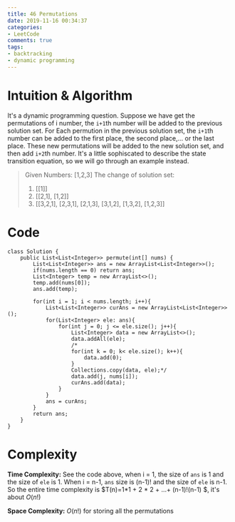 ```yaml
---
title: 46 Permutations
date: 2019-11-16 00:34:37
categories:
- LeetCode
comments: true
tags:
- backtracking
- dynamic programming
---
```

# Intuition & Algorithm
It's a dynamic programming question. Suppose we have get the permutations of i number, the `i+1`th number will be added to the previous solution set. For Each permution in the previous solution set, the `i+1`th number can be added to the first place, the second place,... or the last place. These new permutations will be added to the new solution set, and then add `i+2`th number. It's a little sophiscated to describe the state transition equation, so we will go through an example instead.

> Given Numbers: [1,2,3]
> The change of solution set:
> 1. [[1]]
> 2. [[2,1], [1,2]]
> 3. [[3,2,1], [2,3,1], [2,1,3], [3,1,2], [1,3,2], [1,2,3]]

# Code
```
class Solution {
    public List<List<Integer>> permute(int[] nums) {
        List<List<Integer>> ans = new ArrayList<List<Integer>>();
        if(nums.length == 0) return ans;
        List<Integer> temp = new ArrayList<>();
        temp.add(nums[0]);
        ans.add(temp);
        
        for(int i = 1; i < nums.length; i++){
            List<List<Integer>> curAns = new ArrayList<List<Integer>>();
            for(List<Integer> ele: ans){
                for(int j = 0; j <= ele.size(); j++){
                    List<Integer> data = new ArrayList<>();
                    data.addAll(ele);
                    /*
                    for(int k = 0; k< ele.size(); k++){
                        data.add(0);
                    }
                    Collections.copy(data, ele);*/
                    data.add(j, nums[i]);
                    curAns.add(data);
                }
            }
            ans = curAns;
        }
        return ans;
    }
}
```
# Complexity

**Time Complexity:** See the code above, when i = 1, the size of `ans` is 1 and the size of `ele` is 1. When i = n-1, `ans` size is (n-1)! and the size of `ele` is n-1. So the entire time complexity is $T(n)=1*1 + 2 * 2 + ...+ (n-1)!(n-1) $, it's about $O(n!)$

**Space Complexity:** $O(n!)$ for storing all the permutations
